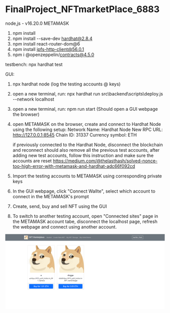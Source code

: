 # FinalProject_NFTmarketPlace_6883
 
  node,js - v16.20.0
  METAMASK
 
 
1. npm install
2. npm install --save-dev hardhat@2.8.4
3. npm install react-router-dom@6
4. npm install ipfs-http-client@56.0.1
5. npm i @openzeppelin/contracts@4.5.0

testbench:
 npx hardhat test
 
GUI:
 1. npx hardhat node     (log the testing accounts @ keys)
 2. open a new terminal, run: npx hardhat run src\backend\scripts\deploy.js --network localhost
 3. open a new terminal, run: npm run start     (Should open a GUI webpage the browser)
 4. open METAMASK on the browser, create and connect to Hardhat Node using the following setup:
      Network Name: Hardhat Node
      New RPC URL: http://127.0.0.1:8545
      Chain ID: 31337
      Currency symbol: ETH
 
      if previously connected to the Hardhat Node, disconnect the blockchain and reconnect
      should also remove all the previous test accounts, after adding new test accounts, follow this instruction and make sure the 
      accounts are reset 
      https://medium.com/@thelasthash/solved-nonce-too-high-error-with-metamask-and-hardhat-adc66f092cd
 5. Import the testing accounts to METAMASK using corresponding private keys
 6. In the GUI webpage, click "Connect Wallte", select which account to connect in the METAMASK's prompt
 7. Create, send, buy and sell NFT using the GUI
 8. To switch to another testing account, open "Connected sites" page in the METAMASK account tabe, disconnect the localhost page, refresh the webpage and connect using another account. 

![alt text](/GUI_Sample.png)
